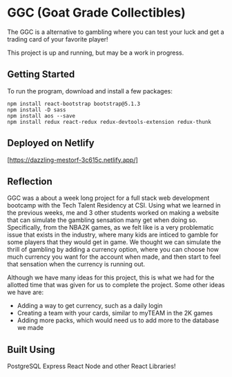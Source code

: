# GGC (Goat Grade Collectibles)
The GGC is a alternative to gambling where you can test your luck and get a trading card of your favorite player!

This project is up and running, but may be a work in progress.


## Getting Started
To run the program, download and install a few packages:
```
npm install react-bootstrap bootstrap@5.1.3
npm install -D sass
npm install aos --save
npm install redux react-redux redux-devtools-extension redux-thunk
```
## Deployed on Netlify
[https://dazzling-mestorf-3c615c.netlify.app/]

## Reflection
GGC was a about a week long project for a full stack web development bootcamp with the Tech Talent Residency at CSI. Using what we learned in the previous weeks, me and 3 other students worked on making a website that can simulate the gambling sensation many get when doing so. Specifically, from the NBA2K games, as we felt like is a very problematic issue that exists in the industry, where many kids are inticed to gamble for some players that they would get in game. We thought we can simulate the thrill of gambling by adding a currency option, where you can choose how much currency you want for the account when made, and then start to feel that sensation when the currency is running out. 

Although we have many ideas for this project, this is what we had for the allotted time that was given for us to complete the project. Some other ideas we have are: 
* Adding a way to get currency, such as a daily login
* Creating a team with your cards, similar to myTEAM in the 2K games
* Adding more packs, which would need us to add more to the database we made

## Built Using
PostgreSQL
Express
React
Node
and other React Libraries!